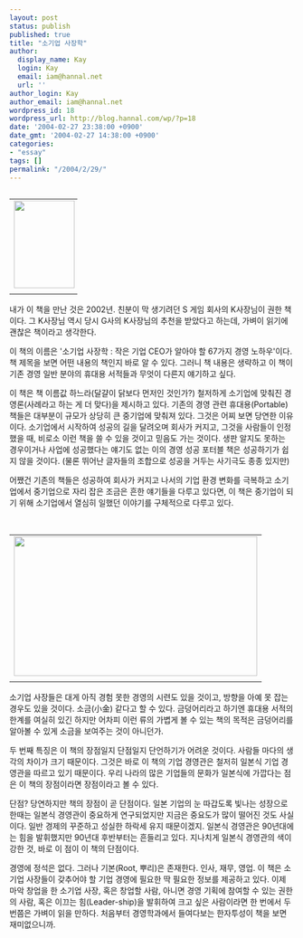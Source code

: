 ```yaml
---
layout: post
status: publish
published: true
title: "소기업 사장학"
author:
  display_name: Kay
  login: Kay
  email: iam@hannal.net
  url: ''
author_login: Kay
author_email: iam@hannal.net
wordpress_id: 18
wordpress_url: http://blog.hannal.com/wp/?p=18
date: '2004-02-27 23:38:00 +0900'
date_gmt: '2004-02-27 14:38:00 +0900'
categories:
- "essay"
tags: []
permalink: "/2004/2/29/"
---
```

<table align="left">
<tr>
<td style="padding-right:5"><center><img src="http://blog.hannal.com/tt-attach/0321/040321164457484010/126033.jpg" width="107" height="155"></center></td>
</tr>
<tr>
<td class="centerphoto"> </td>
</tr>
</table>
<p>내가 이 책을 만난 것은 2002년. 친분이 막 생기려던 S 게임 회사의 K사장님이 권한 책이다. 그 K사장님 역시 당시 G사의 K사장님의 추천을 받았다고 하는데, 가벼이 읽기에 괜찮은 책이라고 생각한다.</p>
<p>이 책의 이름은 '소기업 사장학 : 작은 기업 CEO가 알아야 할 67가지 경영 노하우'이다. 책 제목을 보면 어떤 내용의 책인지 바로 알 수 있다. 그러니 책 내용은 생략하고 이 책이 기존 경영 일반 분야의 휴대용 서적들과 무엇이 다른지 얘기하고 싶다.</p>
<p>이 책은 책 이름값 하느라(달걀이 닭보다 먼저인 것인가?) 철저하게 소기업에 맞춰진 경영론(사례라고 하는 게 더 맞다)을 제시하고 있다. 기존의 경영 관련 휴대용(Portable) 책들은 대부분이 규모가 상당히 큰 중기업에 맞춰져 있다. 그것은 어찌 보면 당연한 이유이다. 소기업에서 시작하여 성공의 길을 달려오며 회사가 커지고, 그것을 사람들이 인정했을 때, 비로소 이런 책을 쓸 수 있을 것이고 믿음도 가는 것이다. 생판 알지도 못하는 경우이거나 사업에 성공했다는 얘기도 없는 이의 경영 성공 포터블 책은 성공하기가 쉽지 않을 것이다. (물론 뛰어난 글자들의 조합으로 성공을 거두는 사기극도 종종 있지만)</p>
<p>어쨌건 기존의 책들은 성공하여 회사가 커지고 나서의 기업 환경 변화를 극복하고 소기업에서 중기업으로 자리 잡은 조금은 흔한 얘기들을 다루고 있다면, 이 책은 중기업이 되기 위해 소기업에서 열심히 일했던 이야기를 구체적으로 다루고 있다.</p>
<p><center><br />
<table>
<tr>
<td><center><img src="http://blog.hannal.com/tt-attach/0321/040321164457484010/014021.gif" width="430" height="247"></center></td>
</tr>
<tr>
<td class="centerphoto"> </td>
</tr>
</table>
<p></center></p>
<p>소기업 사장들은 대게 아직 경험 못한 경영의 시련도 있을 것이고, 방향을 아예 못 잡는 경우도 있을 것이다. 소금(小金) 같다고 할 수 있다. 금덩어리라고 하기엔 휴대용 서적의 한계를 여실히 있긴 하지만 어차피 이런 류의 가볍게 볼 수 있는 책의 목적은 금덩어리를 알아볼 수 있게 소금을 보여주는 것이 아니던가.</p>
<p>두 번째 특징은 이 책의 장점일지 단점일지 단언하기가 어려운 것이다. 사람들 마다의 생각의 차이가 크기 때문이다. 그것은 바로 이 책의 기업 경영관은 철저히 일본식 기업 경영관을 따르고 있기 때문이다. 우리 나라의 많은 기업들의 문화가 일본식에 가깝다는 점은 이 책의 장점이라면 장점이라고 볼 수 있다.</p>
<p>단점? 당연하지만 책의 장점이 곧 단점이다. 일본 기업의 눈 따갑도록 빛나는 성장으로 한때는 일본식 경영관이 중요하게 연구되었지만 지금은 중요도가 많이 떨어진 것도 사실이다. 일반 경제의 꾸준하고 성실한 하락세 유지 때문이겠지. 일본식 경영관은 90년대에는 힘을 발휘했지만 90년대 후반부터는 흔들리고 있다. 지나치게 일본식 경영관의 색이 강한 것, 바로 이 점이 이 책의 단점이다. </p>
<p>
경영에 정석은 없다. 그러나 기본(Root, 뿌리)은 존재한다. 인사, 재무, 영업. 이 책은 소기업 사장들이 갖추어야 할 기업 경영에 필요한 딱 필요한 정보를 제공하고 있다. 이제 마악 창업을 한 소기업 사장, 혹은 창업할 사람, 아니면 경영 기획에 참여할 수 있는 권한의 사람, 혹은 이끄는 힘(Leader-ship)을 발휘하여 크고 싶은 사람이라면 한 번에서 두 번쯤은 가벼이 읽을 만하다. 처음부터 경영학과에서 들여다보는 한자투성이 책을 보면 재미없으니까.</p>
